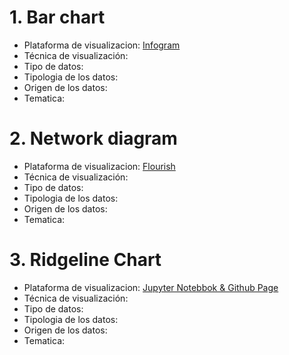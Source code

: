 # 1. Bar chart

* Plataforma de visualizacion: [Infogram](https://infogram.com/madrid-traffic-accidents-2021-1h8n6m3nzyr5j4x?live)
* Técnica de visualización:
* Tipo de datos:
* Tipologia de los datos:
* Origen de los datos:
* Tematica:

# 2. Network diagram 

* Plataforma de visualizacion: [Flourish](https://public.flourish.studio/visualisation/7741938/)
* Técnica de visualización:
* Tipo de datos:
* Tipologia de los datos:
* Origen de los datos:
* Tematica:

# 3. Ridgeline Chart 

* Plataforma de visualizacion: [Jupyter Notebbok & Github Page](https://orezzak.github.io/orrezak.github.io/)
* Técnica de visualización:
* Tipo de datos:
* Tipologia de los datos:
* Origen de los datos:
* Tematica:
